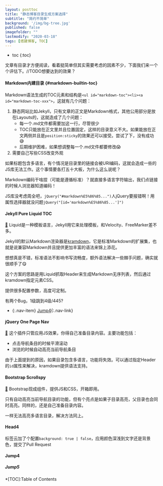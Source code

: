 ```yaml
---
layout: posttoc
title: "静态博客目录生成方案选择"
subtitle: "简约不简单"
background: '/img/bg-tree.jpg'
published: false
imagefolder: ""
lastmodify: "2020-03-18"
tags: [搭建博客, TOC]
---
```


* toc
{:toc}

文章有目录才方便阅读，看着挺简单但其实需要考虑的因素不少，下面我们来一个个评估下。//TODO想要达到的效果？

#### Markdown内建目录 {#markdown-builtin-toc}

Markdown语法生成的TOC元素和结构是`<ul id="markdown-toc"><li><a id="markdown-toc-xxx">`，这就有几个问题：

1. 静态网站比如Jekyll，只有文章的正文是Markdown格式，其他公用部分是放在Layouts的，这就造成了几个问题：
   - 每一个.md文件都需要加这一行，尽管很少
   - TOC只能放在正文里并且位置固定，这样的目录意义不大。如果能放在正文两侧并且是`position:sticky`的效果还可以接受。尝试了下，没有成功:sweat_smile:
   - 后期维护困难，如果想调整每一个.md文件都要修改:scream:
2. 需要自己写些CSS改变外观

如果标题包含多语言，有个情况是目录里的链接会被URI编码，这就会造成一些的JS库无法工作。这个事情要各打五十大板，为什么这么说呢？

Markdown编码干啥捏（可能是遵循标准）？就直接多语言字符输出，我们点链接的时候人浏览器知道编码！

JS库没考虑周全吧，`jQuery("#markdown%E5%86%85...")`人jQuery要报错啊！用属性选择器就没问题`jQuery("[id='markdown%E5%86%85...']")`

#### Jekyll Pure Liquid TOC

[:link:](https://github.com/allejo/jekyll-toc) Liquid是一种模板语言，Jekyll用它来处理模板，和Velocity、FreeMarker差不多。

Jekyll的默认Markdown渲染器是[kramdown](https://kramdown.gettalong.org/index.html)，它是标准Markdown的扩展集，也就是说兼容Markdown并且提供更加丰富的语法来锦上添花。

想想真是不错，标准语法不影响书写流畅度，额外语法解决一些棘手问题，确实就很顺手了:yum:

这个方案的思路是用Liquid抓取Header来生成Markdown无序列表，然后通过kramdown指定元素CSS。

提供很多配置参数，高度可定制。

有两个Bug，1级跳到4级/445?

- {:.nav-item} [Jump4](#jump4){:.nav-link}

#### jQuery One Page Nav

[:link:](https://github.com/davist11/jQuery-One-Page-Nav) 这个插件只管应用JS效果，你得自己准备目录内容。主要功能包括：

- 点击导航条目的时候平滑滚动
- 浏览的时候自动高亮当前导航条目

由于上面提到的原因，如果目录包含多语言，功能将失效。可以通过指定Header的`id`属性来解决，kramdown提供语法支持。

#### Bootstrap Scrollspy

[:link:](https://getbootstrap.com/docs/4.3/components/scrollspy/) Bootstrap现成组件，提供JS和CSS，开箱即用。

只有自动高亮当前导航目录的功能，但有个亮点是如果子目录高亮，父目录也会同时高亮。同样的，还是自己准备目录内容。

一样无法高亮多语言目录，解决方法同上。

#### Head4

标签云加了个配置`background: true | false`，应用颜色深浅到文字还是背景色，提交了Pull Request

#### Jump4
##### Jump5

*[TOC]:Table of Contents